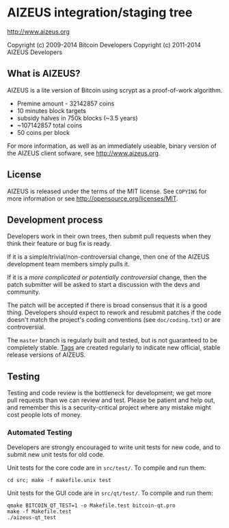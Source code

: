 AIZEUS integration/staging tree
================================

http://www.aizeus.org

Copyright (c) 2009-2014 Bitcoin Developers
Copyright (c) 2011-2014 AIZEUS Developers

What is AIZEUS?
----------------

AIZEUS is a lite version of Bitcoin using scrypt as a proof-of-work algorithm.
 - Premine amount - 32142857 coins
 - 10 minutes block targets
 - subsidy halves in 750k blocks (~3.5 years)
 - ~107142857 total coins
 - 50 coins per block

For more information, as well as an immediately useable, binary version of
the AIZEUS client sofware, see http://www.aizeus.org.

License
-------

AIZEUS is released under the terms of the MIT license. See `COPYING` for more
information or see http://opensource.org/licenses/MIT.

Development process
-------------------

Developers work in their own trees, then submit pull requests when they think
their feature or bug fix is ready.

If it is a simple/trivial/non-controversial change, then one of the AIZEUS
development team members simply pulls it.

If it is a *more complicated or potentially controversial* change, then the patch
submitter will be asked to start a discussion with the devs and community.

The patch will be accepted if there is broad consensus that it is a good thing.
Developers should expect to rework and resubmit patches if the code doesn't
match the project's coding conventions (see `doc/coding.txt`) or are
controversial.

The `master` branch is regularly built and tested, but is not guaranteed to be
completely stable. [Tags](https://github.com/aizeus-project/aizeus/tags) are created
regularly to indicate new official, stable release versions of AIZEUS.

Testing
-------

Testing and code review is the bottleneck for development; we get more pull
requests than we can review and test. Please be patient and help out, and
remember this is a security-critical project where any mistake might cost people
lots of money.

### Automated Testing

Developers are strongly encouraged to write unit tests for new code, and to
submit new unit tests for old code.

Unit tests for the core code are in `src/test/`. To compile and run them:

    cd src; make -f makefile.unix test

Unit tests for the GUI code are in `src/qt/test/`. To compile and run them:

    qmake BITCOIN_QT_TEST=1 -o Makefile.test bitcoin-qt.pro
    make -f Makefile.test
    ./aizeus-qt_test

